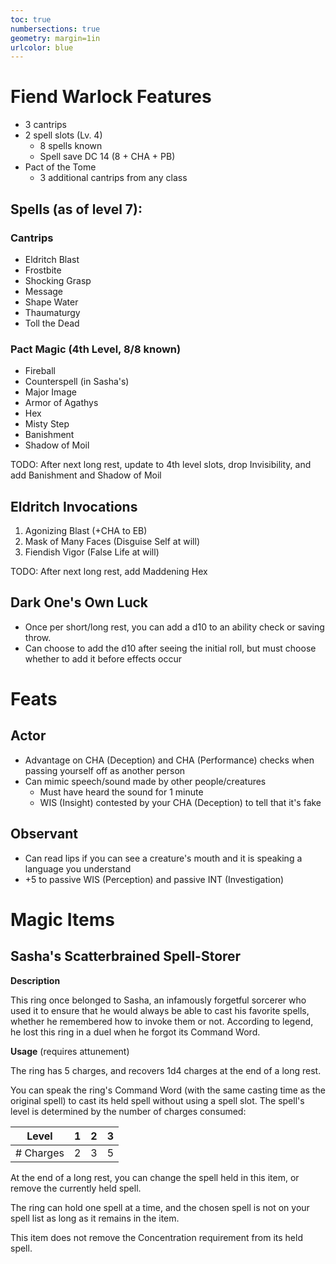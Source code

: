 ```yaml
---
toc: true
numbersections: true
geometry: margin=1in
urlcolor: blue
---
```


# Fiend Warlock Features

- 3 cantrips
- 2 spell slots (Lv. 4)
  - 8 spells known
  - Spell save DC 14 (8 + CHA + PB)
- Pact of the Tome
  - 3 additional cantrips from any class

## Spells (as of level 7):

### Cantrips

- Eldritch Blast
- Frostbite
- Shocking Grasp
- Message
- Shape Water
- Thaumaturgy
- Toll the Dead

### Pact Magic (4th Level, 8/8 known)

- Fireball
- Counterspell (in Sasha's)
- Major Image
- Armor of Agathys
- Hex
- Misty Step
- Banishment
- Shadow of Moil

TODO: After next long rest, update to 4th level slots, drop Invisibility, and
add Banishment and Shadow of Moil

## Eldritch Invocations

1. Agonizing Blast (+CHA to EB)
2. Mask of Many Faces (Disguise Self at will)
3. Fiendish Vigor (False Life at will)

TODO: After next long rest, add Maddening Hex

## Dark One's Own Luck

- Once per short/long rest, you can add a d10 to an ability check or saving
  throw.
- Can choose to add the d10 after seeing the initial roll, but must choose
  whether to add it before effects occur

# Feats

## Actor

- Advantage on CHA (Deception) and CHA (Performance) checks when passing
  yourself off as another person
- Can mimic speech/sound made by other people/creatures
  - Must have heard the sound for 1 minute
  - WIS (Insight) contested by your CHA (Deception) to tell that it's fake

## Observant

- Can read lips if you can see a creature's mouth and it is speaking a language
  you understand
- +5 to passive WIS (Perception) and passive INT (Investigation)

# Magic Items

## Sasha's Scatterbrained Spell-Storer

**Description**

This ring once belonged to Sasha, an infamously forgetful sorcerer who used it
to ensure that he would always be able to cast his favorite spells, whether he
remembered how to invoke them or not. According to legend, he lost this ring in
a duel when he forgot its Command Word.

**Usage** (requires attunement)

The ring has 5 charges, and recovers 1d4 charges at the end of a long rest.

You can speak the ring's Command Word (with the same casting time as the
original spell) to cast its held spell without using a spell slot. The spell's
level is determined by the number of charges consumed:

| Level     |  1  |  2  |  3  |
| --------- | :-: | :-: | :-: |
| # Charges |  2  |  3  |  5  |

At the end of a long rest, you can change the spell held in this item, or remove
the currently held spell.

The ring can hold one spell at a time, and the chosen spell is not on your spell
list as long as it remains in the item.

This item does not remove the Concentration requirement from its held spell.
